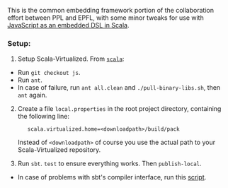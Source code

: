 This is the common embedding framework portion of the collaboration effort between PPL and EPFL,
with some minor tweaks for use with [JavaScript as an embedded DSL in Scala](http://github.com/namin/lms-sandbox). 

### Setup:

1. Setup Scala-Virtualized. From [`scala`](http://github.com/namin/scala):
  * Run `git checkout js`.
  * Run `ant`.
  * In case of failure, run `ant all.clean` and `./pull-binary-libs.sh`, then `ant` again.

2. Create a file `local.properties` in the root project directory, containing the following line:

          scala.virtualized.home=<downloadpath>/build/pack
    
    Instead of `<downloadpath>` of course you use the actual path to your Scala-Virtualized repository.
      
3. Run `sbt`. `test` to ensure everything works. Then `publish-local`.
  * In case of problems with sbt's compiler interface, run this [script](https://gist.github.com/1643715).